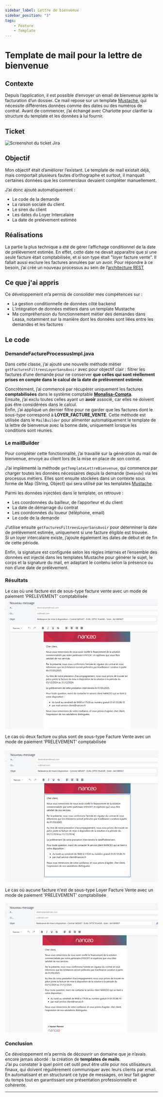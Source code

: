 ```yaml
---
sidebar_label: Lettre de bienvenue
sidebar_position: "3"
tags: 
    - Feature
    - Template
---
```

# Template de mail pour la lettre de bienvenue

## Contexte

Depuis l’application, il est possible d’envoyer un email de bienvenue après la facturation d’un dossier.
Ce mail repose sur un template [Mustache](./../../Annexes/mustache.md), qui nécessite différentes données comme des dates ou des numéros de contrat. Avant de commencer, j’ai échangé avec Charlotte pour clarifier la structure du template et les données à lui fournir.

## Ticket

![Screenshot du ticket Jira](/img/feature/ticket/lettre_bienvenue.png)

## Objectif

Mon objectif était d’améliorer l’existant. Le template de mail existait déjà, mais comportait plusieurs fautes d’orthographe et surtout, il manquait certaines données que les commerciaux devaient compléter manuellement.

J’ai donc ajouté automatiquement :

- Le code de la demande
- La raison sociale du client
- Le siren du client
- Les dates du Loyer Intercalaire
- La date de prelevement estimée

## Réalisations

La partie la plus technique a été de gérer l’affichage conditionnel de la date de prélèvement estimée.
En effet, cette date ne devait apparaître que si une seule facture était comptabilisée, et si son type était "loyer facture vente".
Il fallait aussi exclure les factures annulées par un avoir.
Pour répondre à ce besoin, j’ai créé un nouveau processus au sein de l’[architecture REST](./../../Annexes/archi_rest.png)

## Ce que j'ai appris

Ce développement m’a permis de consolider mes compétences sur :

- La gestion conditionnelle de données côté backend
- L’intégration de données métiers dans un template Mustache
- Ma compréhension du fonctionnement métier des demandes dans Leasa, notamment sur la manière dont les données sont liées entre les demandes et les factures

## Le code

### DemandeFactureProcessusImpl.java

Dans cette classe, j’ai ajouté une nouvelle méthode métier `getFacturesFiltreesLoyerSansAvoir` avec pour objectif clair : filtrer les factures d’une demande pour ne conserver **que celles qui sont réellement prises en compte dans le calcul de la date de prélèvement estimée**. 

Concrètement, j’ai commencé par récupérer uniquement les factures **comptabilisées** dans le système comptable [**Monalisa-Compta**](./../../Annexes/compta.md).  
Ensuite, j’ai exclu toutes celles ayant un **avoir** associé, car elles ne doivent pas être considérées dans le calcul.  
Enfin, j’ai appliqué un dernier filtre pour ne garder que les factures dont le sous-type correspond à **LOYER_FACTURE_VENTE**.
Cette méthode est utilisée dans le `MailBuilder` pour alimenter automatiquement le template de la lettre de bienvenue avec la bonne date, uniquement lorsque les conditions sont réunies.

### Le mailBuilder

Pour compléter cette fonctionnalité, j’ai travaillé sur la génération du mail de bienvenue, envoyé au client lors de la mise en place de son contrat.

J’ai implémenté la méthode `getTemplateLettreBienvenue`, qui commence par charger toutes les données nécessaires depuis la demande (`Demande`) via les processus métiers.  Elles sont ensuite stockées dans un contexte sous forme de Map (String, Object) qui sera utilisé par les templates [Mustache](./../../annexes/mustache).

Parmi les données injectées dans le template, on retrouve :  

- Les coordonnées du bailleur, de l’apporteur et du client
- La date de démarrage du contrat  
- Les coordonnées du loueur (téléphone, email)  
- Le code de la demande  

J’utilise ensuite `getFacturesFiltreesLoyerSansAvoir` pour déterminer la date de prélèvement estimée, uniquement si une facture éligible est trouvée.  
Si un loyer intercalaire existe, j’ajoute également les dates de début et de fin de cette période.

Enfin, la signature est configurée selon les règles internes et l’ensemble des données est injecté dans les templates Mustache pour générer le sujet, le corps et la signature du mail, en adaptant le contenu selon la présence ou non d’une date de prélèvement.

### Résultats

Le cas où une facture est de sous-type facture vente avec un mode de paiement 'PRELEVEMENT' comptabilisée
![screenshoot du mail de bienvenue](./../../../static/img/feature/mail_1_facture.png)

Le cas où deux facture ou plus sont de sous-type Facture Vente avec un mode de paiement 'PRELEVEMENT' comptabilisée

![screenshoot du mail de bienvenue](./../../../static/img/feature/mail_2_factures.png)

Le cas où aucune facture n'est de sous-type Loyer Facture Vente avec un mode de paiement 'PRELEVEMENT' comptabilisée

![screenshoot du mail de bienvenue](./../../../static/img/feature/mail_0_facture.png)

### Conclusion

Ce développement m’a permis de découvrir un domaine que je n’avais encore jamais abordé : la création de **templates de mails**.  
J’ai pu constater à quel point cet outil peut être utile pour nos utilisateurs finaux, qui doivent régulièrement communiquer avec leurs clients par email.  
En automatisant et en structurant ce type de messages, on leur fait gagner du temps tout en garantissant une présentation professionnelle et cohérente.

---
